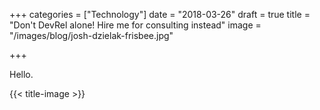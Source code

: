 +++
categories = ["Technology"]
date = "2018-03-26"
draft = true
title = "Don't DevRel alone! Hire me for consulting instead"
image = "/images/blog/josh-dzielak-frisbee.jpg"

+++

Hello.

{{< title-image >}}
